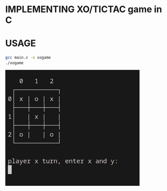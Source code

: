 # IMPLEMENTING XO/TICTAC game in C 

# USAGE 
```bash
gcc main.c -o xogame 
./xogame
```
![Alt text](image.png)